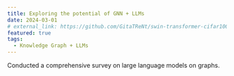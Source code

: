 ```yaml
---
title: Exploring the potential of GNN + LLMs
date: 2024-03-01
# external_link: https://github.com/GitaTReNt/swin-transformer-cifar100
featured: true
tags:
  - Knowledge Graph + LLMs
---
```


Conducted a comprehensive survey on large language models on graphs.
<!--more-->
